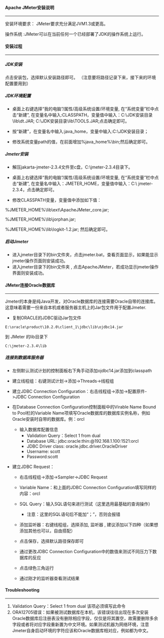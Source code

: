 #### Apache JMeter安装说明 

------

安装环境要求： JMeter要求充分满足JVM1.3或更高。 

操作系统 :JMeter可以在当前任何一个已经部署了JDK的操作系统上运行。

#### 安装过程

------

##### JDK安装 

点击安装包，选择默认安装路径即可。 （注意要将路径记录下来，接下来的环境配置要用到）

##### JDK环境配置 

* 桌面上右键选择“我的电脑”/属性/高级系统设置/环境变量, 在“系统变量”栏中点击“新建”, 在变量名中输入:CLASSPATH，变量值中输入：C:\JDK安装目录\lib\dt.JAR; C:\JDK安装目录\lib\TOOLS.JAR;点击确定即可。 

* 按“新建”，在变量名中输入:java_home，变量中输入:C:\JDK安装目录；

* 修改系统变量path的值，在前面增加%java_home%\bin;然后确定即可。 

##### Jmeter安装 

* 解压jakarta-jmeter-2.3.4文件至c盘，C:\jmeter-2.3.4目录下。 

* 桌面上右键选择“我的电脑”/属性/高级系统设置/环境变量, 在“系统变量”栏中点击“新建”, 在变量名中输入：JMETER_HOME，变量值中输入：C:\ jmeter-2.3.4，点击确定即可。 

* 修改CLASSPATH变量，变量值中添加如下值： 

%JMETER_HOME%\lib\ext\ApacheJMeter_core.jar;

%JMETER_HOME%\lib\jorphan.jar;

%JMETER_HOME%\lib\logkit-1.2.jar; 然后确定即可。 

##### 启动Jmeter

* 进入jmeter目录下的bin文件夹，点击jmeter.bat，查看页面显示，如果能显示jmeter操作页面则安装成功。
* 进入jmeter目录下的bin文件夹 ,  点击ApacheJMeter，若成功显示jmeter操作界面则安装成功。

#### JMeter连接Oracle数据库

------

Jmeter的本身是纯Java开发，对Oracle数据库的连接需要Oracle自带的连接库。这意味着需要一份来自本机或者服务器主机上的Jar包文件用于配置Jmeter.

* 复制ORACLE的JDBC驱动Jar包文件

```
E:\oracle\product\10.2.0\client_1\jdbc\lib\ojdbc14.jar
```

到 JMeter 的lib目录下

```
C:\jmeter-2.3.4\lib
```

##### 连接到数据库服务器

* 左侧默认测试计划的控制面板右下角手动添加ojdbc14.jar添加到classpath

* 建立线程组：右键测试计划->添加->Threads->线程组
* 建立JDBC Connection Configuration：右击线程组->添加->配置原件->JDBC Connection Configuration
* 在Database Connection Configuration控制面板中的Virable Name Bound to Pool栏的Variable Name项填写Oracle数据库的数据库实例名称，例如Oracle安装时自带的数据库。例：orcl
  * 输入数据库配置信息
    * Validation Query：Select 1 from dual
    * Database URL: jdbc:oracle:thin:@192.168.1.100:1521:orcl
    * JDBC Driver class: oracle.jdbc.driver.OracleDriver
    * Username: scott
    * Password:scott

* 建立JDBC Request：
  * 右击线程组->添加->Sampler->JDBC Request
  * Variable Name：和上面的JDBC Connection Configuration填写同样的内容：orcl
  * SQL Query：输入SQL语句来进行测试（这里选用最基础的查询操作）
    * 注意：这里的SQL语句后不能加“；”，否则会报错
  * 添加监听器：右键线程组，选择添加,  监听器  ,  建议添加以下四种（如果想添加其他也可以，自由搭配）

  * 点击保存，选择默认路径保存即可

  * 通过更改JDBC Connection Configuration中的数值来测试不同压力下数据库的反应

  * 点击绿色三角运行

  * 通过刚才的监听器查看测试结果

#### Troubleshooting

------

1. Validation Query：Select 1 from dual 该项必须填写此命令
2. ORA12705错误：如果被测试数据库在本机，该错误往往出现在多次安装Oracle数据库后注册表没有删除相应字段，仅仅是将其置空，故需要删除多余字段或者将对应字段重新置为中文环境。如果测试机器为网络环境，注意Jmeter自身启动环境的字符应该和Oracle数据库相对应，例如都为中文。




